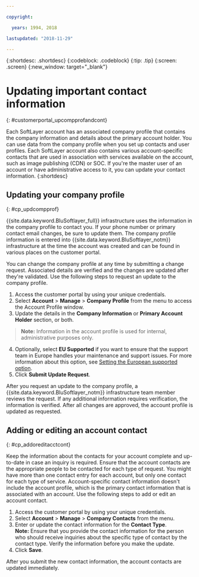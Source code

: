 ```yaml
---

copyright:

  years: 1994, 2018

lastupdated: "2018-11-29"

---
```


{:shortdesc: .shortdesc}
{:codeblock: .codeblock}
{:tip: .tip}
{:screen: .screen}
{:new_window: target="_blank"}


# Updating important contact information
{: #customerportal_upcompprofandcont}

Each SoftLayer account has an associated company profile that contains the company information and details about the primary account holder. You can use data from the company profile when you set up contacts and user profiles. Each SoftLayer account also contains various account-specific contacts that are used in association with services available on the account, such as image publishing (CDN) or SOC. If you're the master user of an account or have administrative access to it, you can update your contact information.
{:shortdesc}

## Updating your company profile
{: #cp_updcompprof}

{{site.data.keyword.BluSoftlayer_full}} infrastructure uses the information in the company profile to contact you. If your phone number or primary contact email changes, be sure to update them. The company profile information is entered into {{site.data.keyword.BluSoftlayer_notm}} infrastructure at the time the account was created and can be found in various places on the customer portal.

You can change the company profile at any time by submitting a change request. Associated details are verified and the changes are updated after they're validated. Use the following steps to request an update to the company profile.

1. Access the customer portal by using your unique credentials.
2. Select **Account** > **Manage** > **Company Profile** from the menu to access the Account Profile window.
3. Update the details in the **Company Information** or **Primary Account Holder** section, or both.
> **Note:** Information in the account profile is used for internal, administrative purposes only.
4. Optionally, select **EU Supported** if you want to ensure that the support team in Europe handles your maintenance and support issues. For more information about this option, see [Setting the European supported option](/docs/customer-portal/cpmanuserprof.html#cp_seteusupported).
5. Click **Submit Update Request**.

After you request an update to the company profile, a {{site.data.keyword.BluSoftlayer_notm}} infrastructure team member reviews the request. If any additional information requires verification, the information is verified. After all changes are approved, the account profile is updated as requested.

## Adding or editing an account contact
{: #cp_addoreditacctcont}

Keep the information about the contacts for your account complete and up-to-date in case an inquiry is required. Ensure that the account contacts are the appropriate people to be contacted for each type of request. You might have more than one contact entry for each account, but only one contact for each type of service. Account-specific contact information doesn't include the account profile, which is the primary contact information that is associated with an account. Use the following steps to add or edit an account contact.

1. Access the customer portal by using your unique credentials.
2. Select **Account** > **Manage** > **Company Contacts** from the menu.
3. Enter or update the contact information for the **Contact Type**.<br/>**Note:** Ensure that you provide the contact information for the person who should receive inquiries about the specific type of contact by the contact type. Verify the information before you make the update.
4. Click **Save**.

After you submit the new contact information, the account contacts are updated immediately.
